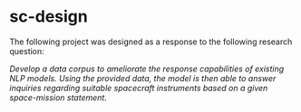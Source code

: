 # sc-design
The following project was designed as a response to the following research question:

_Develop a data corpus to ameliorate the response capabilities of existing NLP models. Using the provided data, the model is then able to answer inquiries regarding suitable spacecraft instruments based on a given space-mission statement._

